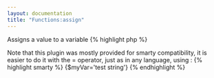 ```yaml
---
layout: documentation
title: "Functions:assign"
---
```


Assigns a value to a variable
{% highlight php %}
<?php
assign(mixed $value, string $var)
{% endhighlight %}

* **value**: the value that you want to save
* **var**: the variable name (without the leading $)


##Example
{% highlight smarty %}
{assign 'test string' myVar}
Variable contains: {$myVar}
{% endhighlight %}

##Output
{% highlight text %}
Variable contains: test string
{% endhighlight %}

> Note that this plugin was mostly provided for smarty compatibility, it is easier to do it with the = operator, just as in any language, using :

{% highlight smarty %}
{$myVar='test string'}
{% endhighlight %}